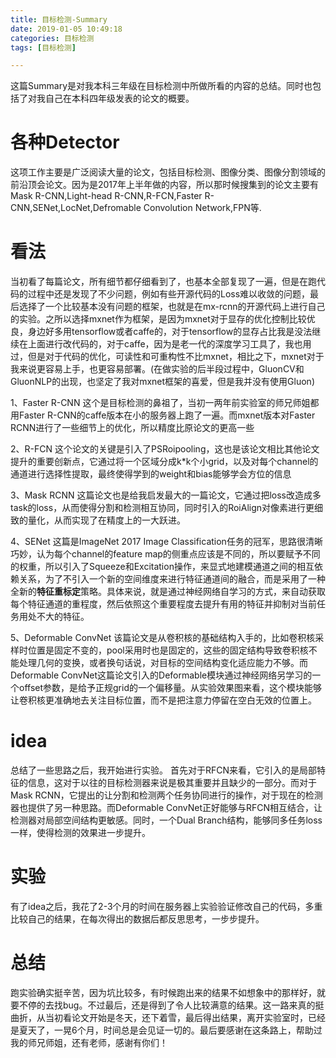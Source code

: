 ```yaml
---
title: 目标检测-Summary
date: 2019-01-05 10:49:18
categories: 目标检测
tags: [目标检测]

---
```


这篇Summary是对我本科三年级在目标检测中所做所看的内容的总结。同时也包括了对我自己在本科四年级发表的论文的概要。

<!--more-->

# 各种Detector

这项工作主要是广泛阅读大量的论文，包括目标检测、图像分类、图像分割领域的前沿顶会论文。因为是2017年上半年做的内容，所以那时候搜集到的论文主要有Mask R-CNN,Light-head R-CNN,R-FCN,Faster R-CNN,SENet,LocNet,Defromable Convolution Network,FPN等.


# 看法

当初看了每篇论文，所有细节都仔细看到了，也基本全部复现了一遍，但是在跑代码的过程中还是发现了不少问题，例如有些开源代码的Loss难以收敛的问题，最后选择了一个比较基本没有问题的框架，也就是在mx-rcnn的开源代码上进行自己的实验。之所以选择mxnet作为框架，是因为mxnet对于显存的优化控制比较优良，身边好多用tensorflow或者caffe的，对于tensorflow的显存占比我是没法继续在上面进行改代码的，对于caffe，因为是老一代的深度学习工具了，我也用过，但是对于代码的优化，可读性和可重构性不比mxnet，相比之下，mxnet对于我来说更容易上手，也更容易部署。(在做实验的后半段过程中，GluonCV和GluonNLP的出现，也坚定了我对mxnet框架的喜爱，但是我并没有使用Gluon)

1、Faster R-CNN
这个是目标检测的鼻祖了，当初一两年前实验室的师兄师姐都用Faster R-CNN的caffe版本在小的服务器上跑了一遍。而mxnet版本对Faster RCNN进行了一些细节上的优化，所以精度比原论文的更高一些

2、R-FCN
这个论文的关键是引入了PSRoipooling，这也是该论文相比其他论文提升的重要创新点，它通过将一个区域分成k\*k个小grid，以及对每个channel的通道进行选择性提取，最终使得学到的weight和bias能够学会方位的信息

3、Mask RCNN
这篇论文也是给我启发最大的一篇论文，它通过把loss改造成多task的loss，从而使得分割和检测相互协同，同时引入的RoiAlign对像素进行更细致的量化，从而实现了在精度上的一大跃进。

4、SENet
这篇是ImageNet 2017 Image Classification任务的冠军，思路很清晰巧妙，认为每个channel的feature map的侧重点应该是不同的，所以要赋予不同的权重，所以引入了Squeeze和Excitation操作，来显式地建模通道之间的相互依赖关系，为了不引入一个新的空间维度来进行特征通道间的融合，而是采用了一种全新的**特征重标定**策略。具体来说，就是通过神经网络自学习的方式，来自动获取每个特征通道的重程度，然后依照这个重要程度去提升有用的特征并抑制对当前任务用处不大的特征。

5、Deformable ConvNet
该篇论文是从卷积核的基础结构入手的，比如卷积核采样时位置是固定不变的，pool采用时也是固定的，这些的固定结构导致卷积核不能处理几何的变换，或者换句话说，对目标的空间结构变化适应能力不够。而Deformable ConvNet这篇论文引入的Deformable模块通过神经网络另学习的一个offset参数，是给予正规grid的一个偏移量。从实验效果图来看，这个模块能够让卷积核更准确地去关注目标位置，而不是把注意力停留在空白无效的位置上。

# idea

总结了一些思路之后，我开始进行实验。
首先对于RFCN来看，它引入的是局部特征的信息，这对于以往的目标检测器来说是极其重要并且缺少的一部分。而对于Mask RCNN，它提出的让分割和检测两个任务协同进行的操作，对于现在的检测器也提供了另一种思路。而Deformable ConvNet正好能够与RFCN相互结合，让检测器对局部空间结构更敏感。同时，一个Dual Branch结构，能够同多任务loss一样，使得检测的效果进一步提升。

# 实验

有了idea之后，我花了2-3个月的时间在服务器上实验验证修改自己的代码，多重比较自己的结果，在每次得出的数据后都反思思考，一步步提升。

# 总结

跑实验确实挺辛苦，因为坑比较多，有时候跑出来的结果不如想象中的那样好，就要不停的去找bug。不过最后，还是得到了令人比较满意的结果。这一路来真的挺曲折，从当初看论文开始是冬天，还下着雪，最后得出结果，离开实验室时，已经是夏天了，一晃6个月，时间总是会见证一切的。最后要感谢在这条路上，帮助过我的师兄师姐，还有老师，感谢有你们！
